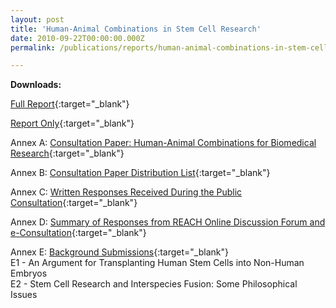 ```yaml
---
layout: post
title: 'Human-Animal Combinations in Stem Cell Research'
date: 2010-09-22T00:00:00.000Z
permalink: /publications/reports/human-animal-combinations-in-stem-cell-research/

---
```



**Downloads:**

[Full Report](/files/publications/reports/human-animal-combinations-in-stem-cell-research-full-report.pdf){:target="_blank"}

[Report Only](/files/publications/reports/human-animal-combinations-in-stem-cell-research-report-only.pdf){:target="_blank"}

Annex A: [Consultation Paper: Human-Animal Combinations for Biomedical Research](/files/publications/reports/human-animal-combinations-in-stem-cell-research-annex-a.pdf){:target="_blank"}

Annex B: [Consultation Paper Distribution List](/files/publications/reports/human-animal-combinations-in-stem-cell-research-annex-b.pdf.pdf){:target="_blank"}

Annex C: [Written Responses Received During the Public Consultation](/files/publications/reports/human-animal-combinations-in-stem-cell-research-annex-c.pdf){:target="_blank"}

Annex D: [Summary of Responses from REACH Online Discussion Forum and e-Consultation](/files/publications/reports/human-animal-combinations-in-stem-cell-research-annex-d.pdf){:target="_blank"}

Annex E: [Background Submissions](/files/publications/reports/human-animal-combinations-in-stem-cell-research-annex-e.pdf){:target="_blank"}
<br> E1 - An Argument for Transplanting Human Stem Cells into Non-Human Embryos 
<br> E2 - Stem Cell Research and Interspecies Fusion: Some Philosophical Issues
